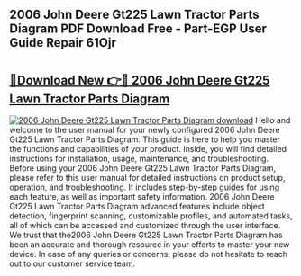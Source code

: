 ## 2006 John Deere Gt225 Lawn Tractor Parts Diagram PDF Download Free - Part-EGP User Guide Repair 61Ojr

# <h2><a href="http://dfk4qdt.blite.top/?on=2006+John+Deere+Gt225+Lawn+Tractor+Parts+Diagram">🔗Download New 👉🔴 2006 John Deere Gt225 Lawn Tractor Parts Diagram</a></h2>

[![2006 John Deere Gt225 Lawn Tractor Parts Diagram download](https://i.imgur.com/lujVjoI.png)](http://dfk4qdt.blite.top/?on=2006+John+Deere+Gt225+Lawn+Tractor+Parts+Diagram)
Hello and welcome to the user manual for your newly configured 2006 John Deere Gt225 Lawn Tractor Parts Diagram. This guide is here to help you master the functions and capabilities of your product. Inside, you will find detailed instructions for installation, usage, maintenance, and troubleshooting. Before using your 2006 John Deere Gt225 Lawn Tractor Parts Diagram, please refer to this user manual for detailed instructions on product setup, operation, and troubleshooting. It includes step-by-step guides for using each feature, as well as important safety information. 2006 John Deere Gt225 Lawn Tractor Parts Diagram advanced features include object detection, fingerprint scanning, customizable profiles, and automated tasks, all of which can be accessed and customized through the user interface. We trust that the2006 John Deere Gt225 Lawn Tractor Parts Diagram has been an accurate and thorough resource in your efforts to master your new device. In case of any queries or concerns, please do not hesitate to reach out to our customer service team.
